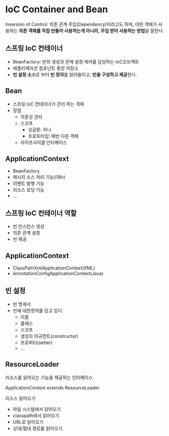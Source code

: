 # IoC Container and Bean

Inversion of Control: 의존 관계 주입(Dependency)이라고도 하며, 어떤 객체가 사용하는 **의존 객체를 직접 만들어 사용하는게 아니라, 주입 받아 사용하는 방법**을 말한다.

## 스프링 IoC 컨테이너

+ BeanFactory: 빈의 생성과 관계 설정 제어를 담당하는 IoC오브젝트 
+ 애플리케이션 컴포넌트 중앙 저장소
+ **빈 설정 소스**로 부터 **빈 정의**를 읽어들이고, **빈을 구성하고 제공**한다.

## Bean
+ 스프링 IoC 컨테이너가 관리 하는 객체
+ 장점
    + 의존성 관리
    + 스코프
        + 싱글톤: 하나
        + 프로토타입: 매번 다른 객체
    + 라이프사이클 인터페이스

## ApplicationContext
+ BeanFactory
+ 메시지 소스 처리 기능(i18n)
+ 이벤트 발행 기능
+ 리소스 로딩 기능
+ ...

## 스프링 IoC 컨테이너 역할
+ 빈 인스턴스 생성
+ 의존 관계 설정
+ 빈 제공

## ApplicationContext
+ ClassPathXmlApplicationContext(XML)
+ AnnotationConfigApplicationContext(Java)

## 빈 설정
+ 빈 명세서
+ 빈에 대한정의를 담고 있다.
    + 이름
    + 클래스
    + 스코프
    + 생성자 아규먼트(constructor)
    + 프로퍼티(setter)
    + ...
    
    
## ResourceLoader

리소스를 읽어오는 기능을 제공하는 인터페이스

ApplicationContext extends ResourceLoader

리소스 읽어오기
+ 파일 시스템에서 읽어오기
+ classpath에서 읽어오기
+ URL로 읽어오기
+ 상대/절대 경로를 읽어오기